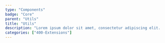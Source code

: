 ```yaml
---
type: "Components"
badge: "Core"
parent: "Utils"
title: "Utils"
description: "Lorem ipsum dolor sit amet, consectetur adipiscing elit. Nunc tempus laoreet leo sit amet iaculis."
categories: ["400-Extensions"]
---
```

